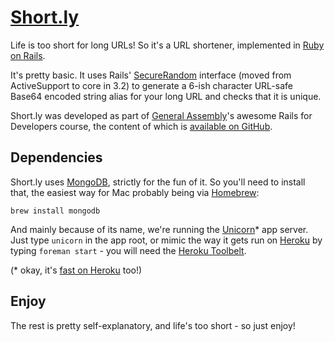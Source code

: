 [Short.ly](http://short-ly.herokuapp.com/)
==========



Life is too short for long URLs! So it's a URL shortener, implemented in [Ruby on Rails](http://rubyonrails.org/).

It's pretty basic. It uses Rails' [SecureRandom](http://apidock.com/rails/ActiveSupport/SecureRandom) interface (moved from ActiveSupport to core in 3.2) to generate a 6-ish character URL-safe Base64 encoded string alias for your long URL and checks that it is unique.

Short.ly was developed as part of [General Assembly](http://generalassemb.ly/)'s awesome Rails for Developers course, the content of which is [available on GitHub](https://github.com/generalassembly/ga-ruby-on-rails-for-devs).

Dependencies
------------

Short.ly uses [MongoDB](http://www.mongodb.org/), strictly for the fun of it. So you'll need to install that, the easiest way for Mac probably being via [Homebrew](http://mxcl.github.com/homebrew/):

  `brew install mongodb`

And mainly because of its name, we're running the [Unicorn](http://unicorn.bogomips.org/)* app server. Just type `unicorn` in the app root, or mimic the way it gets run on [Heroku](http://heroku.com/) by typing `foreman start` - you will need the [Heroku Toolbelt](https://toolbelt.heroku.com/).

(* okay, it's [fast on Heroku](http://blog.railsonfire.com/2012/05/06/Unicorn-on-Heroku.html) too!)

Enjoy
-----

The rest is pretty self-explanatory, and life's too short - so just enjoy!

